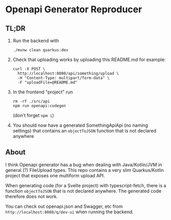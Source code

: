 # Openapi Generator Reproducer


## TL;DR


1. Run the backend with
    ```shell
    ./mvnw clean quarkus:dev
    ```

1. Check that uploading works by uploading this README.md for example:
    ```shell
    curl -X POST \
      http://localhost:8080/api/something/upload \
      -H "Content-Type: multipart/form-data" \
      -F "uploadFile=@README.md"
    ```

1. In the frontend "project" run
    ```shell
    rm -rf ./src/api
    npm run openapi:codegen
    ```
    (don't forget `npm i`)

1. You should now have a generated SomethingApiApi (no naming settings) that contains an `objectToJSON` function that is not declared anywhere

## About

I think Openapi generator has a bug when dealing with Java/Kotlin/JVM in general (?) FileUpload types. This repo contains a very slim Quarkus/Kotlin project that exposes one multiform upload API.

When generating code (for a Svelte project) with typescript-fetch, there is a function `objectToJSON` that is not declared anywhere. The generated code therefore does not work.

You can check out openapi.json and Swagger, etc from `http://localhost:8080/q/dev-ui` when running the backend.
